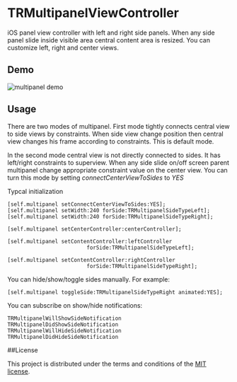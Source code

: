 # TRMultipanelViewController

iOS panel view controller with left and right side panels. When any side panel slide inside visible area central content area is resized. 
You can customize left, right and center views.

## Demo
![multipanel demo](https://raw.github.com/incaffeine/TRMultipanelViewController/master/multipanel-demo.gif)

## Usage 
There are two modes of multipanel. First mode tightly connects central view to side views by constraints. When side view change position then central view changes his frame according to constraints. This is default mode. 

In the second mode central view is not directly connected to sides. It has left/right constraints to superview. When any side slide on/off screen parent multipanel change appropriate constraint value on the center view. You can turn this mode by setting  *connectCenterViewToSides* to *YES*

Typcal initialization

    [self.multipanel setConnectCenterViewToSides:YES];
    [self.multipanel setWidth:240 forSide:TRMultipanelSideTypeLeft];
    [self.multipanel setWidth:240 forSide:TRMultipanelSideTypeRight];
    
    [self.multipanel setCenterController:centerController];

    [self.multipanel setContentController:leftController
                             forSide:TRMultipanelSideTypeLeft];
    
    [self.multipanel setContentController:rightController
                             forSide:TRMultipanelSideTypeRight];

You can hide/show/toggle sides manually. For example: 

	[self.multipanel toggleSide:TRMultipanelSideTypeRight animated:YES];

You can subscribe on show/hide notifications:

    TRMultipanelWillShowSideNotification
    TRMultipanelDidShowSideNotification
    TRMultipanelWillHideSideNotification
    TRMultipanelDidHideSideNotification

##License

This project is distributed under the terms and conditions of the [MIT license](LICENSE). 


